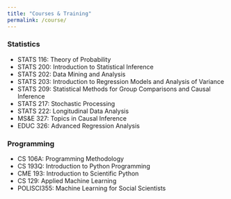 ```yaml
---
title: "Courses & Training"
permalink: /course/
---
```


### Statistics
- STATS 116: Theory of Probability
- STATS 200: Introduction to Statistical Inference
- STATS 202: Data Mining and Analysis
- STATS 203: Introduction to Regression Models and Analysis of Variance
- STATS 209: Statistical Methods for Group Comparisons and Causal Inference
- STATS 217: Stochastic Processing
- STATS 222: Longitudinal Data Analysis
- MS&E 327: Topics in Causal Inference
- EDUC 326: Advanced Regression Analysis

### Programming
- CS 106A: Programming Methodology
- CS 193Q: Introduction to Python Programming
- CME 193: Introduction to Scientific Python
- CS 129: Applied Machine Learning
- POLISCI355: Machine Learning for Social Scientists
